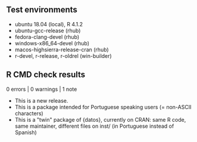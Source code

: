 ## Test environments

* ubuntu 18.04 (local), R 4.1.2
* ubuntu-gcc-release (rhub)
* fedora-clang-devel (rhub)
* windows-x86_64-devel (rhub)
* macos-highsierra-release-cran (rhub)
* r-devel, r-release, r-oldrel (win-builder)

## R CMD check results

0 errors | 0 warnings | 1 note

* This is a new release.
* This is a package intended for Portuguese speaking users (= non-ASCII characters)
* This is a "twin" package of {datos}, currently on CRAN: same R code, same maintainer, different files on inst/ (in Portuguese instead of Spanish)
